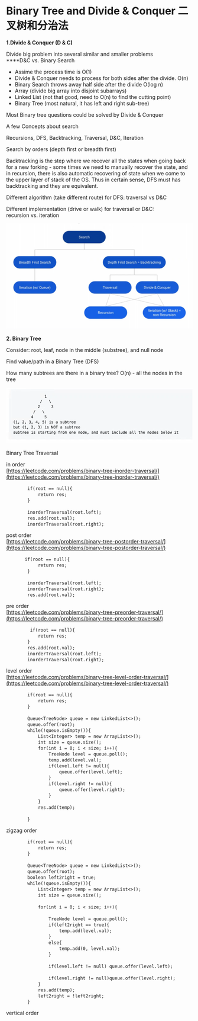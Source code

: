 # Binary Tree and Divide & Conquer 二叉树和分治法

**1.Divide & Conquer \(D & C\)**

Divide big problem into several similar and smaller problems   
****D&C vs. Binary Search

* Assime the process time is O\(1\)
* Divide & Conquer needs to process for both sides after the divide. O\(n\)
* Binary Search throws away half side after the divide O\(log n\)
* Array \(divide big array into disjoint subarrays\)
* Linked List \(not that good, need to O\(n\) to find the cutting point\)
* Binary Tree \(most natural, it has left and right sub-tree\)

Most Binary tree questions could be solved by Divide & Conquer

A few Concepts about search

Recursions, DFS, Backtracking, Traversal, D&C, Iteration

Search by orders \(depth first or breadth first\)

Backtracking is the step where we recover all the states when going back for a new forking - some times we need to manually recover the state, and in recursion, there is also automatic recovering of state when we come to the upper layer of stack of the OS. Thus in certain sense, DFS must has backtracking and they are equivalent.  
  
Different algorithm \(take different route\) for DFS: traversal vs D&C

Different implementation \(drive or walk\) for traversal or D&C:  
recursion vs. iteration

![](../.gitbook/assets/image%20%283%29.png)

**2. Binary Tree**

Consider: root, leaf, node in the middle \(substree\), and null node

Find value/path in a Binary Tree \(DFS\)

How many subtrees are there in a binary tree? O\(n\) - all the nodes in the tree  


![](../.gitbook/assets/image%20%285%29.png)

Binary Tree Traversal

in order  
[https://leetcode.com/problems/binary-tree-inorder-traversal/](https://leetcode.com/problems/binary-tree-inorder-traversal/)

```text
        if(root == null){
            return res;
        }
        
        inorderTraversal(root.left);
        res.add(root.val);
        inorderTraversal(root.right);
```

post order  
[https://leetcode.com/problems/binary-tree-postorder-traversal/](https://leetcode.com/problems/binary-tree-postorder-traversal/)

```text
       if(root == null){
            return res;
        }
        
        inorderTraversal(root.left);
        inorderTraversal(root.right);
        res.add(root.val);
```

pre order  
[https://leetcode.com/problems/binary-tree-preorder-traversal/](https://leetcode.com/problems/binary-tree-preorder-traversal/)

```text
         if(root == null){
            return res;
        }
        res.add(root.val);
        inorderTraversal(root.left);
        inorderTraversal(root.right);
```

level order  
[https://leetcode.com/problems/binary-tree-level-order-traversal/](https://leetcode.com/problems/binary-tree-level-order-traversal/)

```text
        if(root == null){
            return res;
        }
        
        Queue<TreeNode> queue = new LinkedList<>();
        queue.offer(root);
        while(!queue.isEmpty()){
            List<Integer> temp = new ArrayList<>();
            int size = queue.size();
            for(int i = 0; i < size; i++){
                TreeNode level = queue.poll();
                temp.add(level.val);
                if(level.left != null){
                    queue.offer(level.left);
                }
                if(level.right != null){
                    queue.offer(level.right);
                }
            }
            res.add(temp);
            
        }
```

zigzag order

```text
        if(root == null){
            return res;
        }
        
        Queue<TreeNode> queue = new LinkedList<>();
        queue.offer(root);
        boolean left2right = true;
        while(!queue.isEmpty()){
            List<Integer> temp = new ArrayList<>();
            int size = queue.size();
            
            for(int i = 0; i < size; i++){
                
                TreeNode level = queue.poll();
                if(left2right == true){
                    temp.add(level.val);
                }
                else{
                    temp.add(0, level.val);
                }
                
                if(level.left != null) queue.offer(level.left);
              
                if(level.right != null)queue.offer(level.right);
            }
            res.add(temp);
            left2right = !left2right;
        }
```

vertical order

